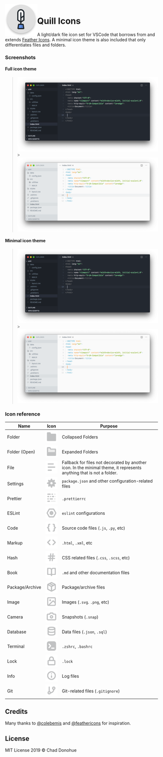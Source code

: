 <img align="left" src="icons/quill_light.svg">

# Quill Icons

A light/dark file icon set for VSCode that borrows from and extends [Feather Icons](https://feathericons.com). A minimal icon theme is also included that only differentiates files and folders.

### Screenshots

#### Full icon theme

> ![dark](screenshots/demo-dark.png) > ![light](screenshots/demo-light.png)

#### Minimal icon theme

> ![dark-minimal](screenshots/demo-dark-minimal.png) > ![light-minimal](screenshots/demo-light-minimal.png)

### Icon reference

| Name            | Icon                                        | Purpose                                                                                                              |
| --------------- | ------------------------------------------- | -------------------------------------------------------------------------------------------------------------------- |
| Folder          | ![folder](icons/folder_light.svg)           | Collapsed Folders                                                                                                    |
| Folder (Open)   | ![open-folder](icons/folder-open_light.svg) | Expanded Folders                                                                                                     |
| File            | ![file](icons/file_light.svg)               | Fallback for files not decorated by another icon. In the minimal theme, it represents anything that is not a folder. |
| Settings        | ![settings](icons/settings_light.svg)       | `package.json` and other configuration-related files                                                                 |
| Prettier        | ![prettier](icons/prettier_light.svg)       | `.prettierrc`                                                                                                        |
| ESLint          | ![eslint](icons/eslint_light.svg)           | `eslint` configurations                                                                                              |
| Code            | ![code](icons/code_light.svg)               | Source code files (`.js`, `.py`, etc)                                                                                |
| Markup          | ![markup](icons/html_light.svg)             | `.html`, `.xml`, etc                                                                                                 |
| Hash            | ![hash](icons/hash_light.svg)               | CSS related files (`.css`, `.scss`, etc)                                                                             |
| Book            | ![book](icons/book_light.svg)               | `.md` and other documentation files                                                                                  |
| Package/Archive | ![package](icons/package_light.svg)         | Package/archive files                                                                                                |
| Image           | ![image](icons/image_light.svg)             | Images (`.svg`. `.png`, etc)                                                                                         |
| Camera          | ![camera](icons/camera_light.svg)           | Snapshots (`.snap`)                                                                                                  |
| Database        | ![database](icons/database_light.svg)       | Data files (`.json`, `.sql`)                                                                                         |
| Terminal        | ![terminal](icons/terminal_light.svg)       | `.zshrc`, `.bashrc`                                                                                                  |
| Lock            | ![lock](icons/lock_light.svg)               | `.lock`                                                                                                              |
| Info            | ![info](icons/info_light.svg)               | Log files                                                                                                            |
| Git             | ![git](icons/git_light.svg)                 | Git-related files (`.gitignore`)                                                                                     |

## Credits

Many thanks to [@colebemis](https://github.com/colebemis) and [@feathericons](https://github.com/feathericons) for inspiration.

## License

MIT License 2019 © Chad Donohue
